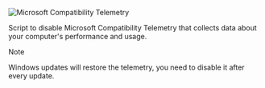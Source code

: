![](https://i.imgur.com/OE4EqsV.png 'Microsoft Compatibility Telemetry')

Script to disable Microsoft Compatibility Telemetry that collects data about your computer's performance and usage.

> [!NOTE]  
> Windows updates will restore the telemetry, you need to disable it after every update.

